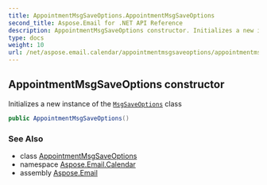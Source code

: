 ```yaml
---
title: AppointmentMsgSaveOptions.AppointmentMsgSaveOptions
second_title: Aspose.Email for .NET API Reference
description: AppointmentMsgSaveOptions constructor. Initializes a new instance of the MsgSaveOptions class
type: docs
weight: 10
url: /net/aspose.email.calendar/appointmentmsgsaveoptions/appointmentmsgsaveoptions/
---
```

## AppointmentMsgSaveOptions constructor

Initializes a new instance of the [`MsgSaveOptions`](../../../aspose.email/msgsaveoptions/) class

```csharp
public AppointmentMsgSaveOptions()
```

### See Also

* class [AppointmentMsgSaveOptions](../)
* namespace [Aspose.Email.Calendar](../../appointmentmsgsaveoptions/)
* assembly [Aspose.Email](../../../)


